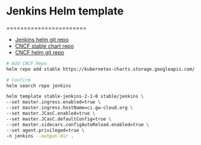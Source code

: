 # Jenkins Helm template
=======================
- [Jenkins helm git repo](https://github.com/helm/charts/tree/master/stable/jenkins)
- [CNCF stable chart repo](https://kubernetes-charts.storage.googleapis.com/)
- [CNCF helm git repo](https://github.com/helm/charts)

```bash
# Add CNCF Repo
helm repo add stable https://kubernetes-charts.storage.googleapis.com/

# Confirm 
helm search repo jenkins

helm template stable-jenkins-2-1-0 stable/jenkins \
--set master.ingress.enabled=true \
--set master.ingress.hostName=ci.gw-cloud.org \
--set master.JCasC.enabled=true \
--set master.JCasC.defaultConfig=true \
--set master.sidecars.configAutoReload.enabled=true \
--set agent.privileged=true \
-n jenkins --output-dir .
```